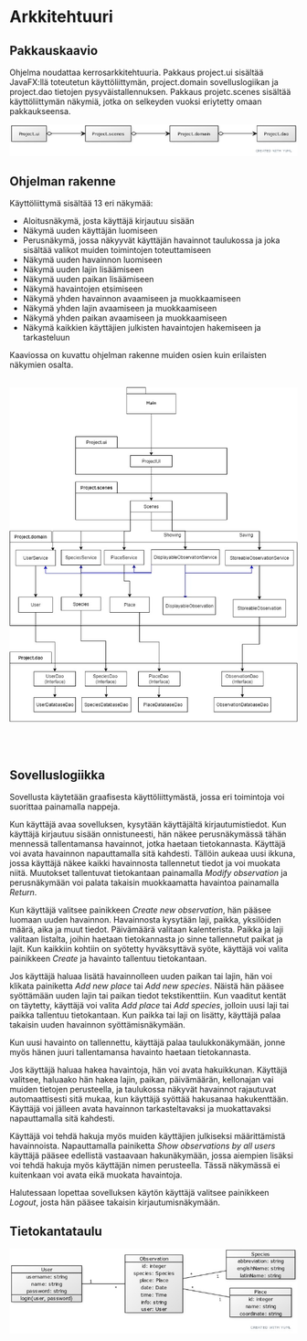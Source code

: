 # Arkkitehtuuri


## Pakkauskaavio

Ohjelma noudattaa kerrosarkkitehtuuria. Pakkaus project.ui sisältää JavaFX:llä toteutetun käyttöliittymän, project.domain sovelluslogiikan ja project.dao tietojen pysyväistallennuksen. Pakkaus projetc.scenes sisältää käyttöliittymän näkymiä, jotka on selkeyden vuoksi eriytetty omaan pakkaukseensa.


![Pakkauskaavio](https://github.com/juliapalorinne/ot-harjoitustyo/blob/main/Project/documentation/kuvat/pakkauskaavio.jpg)

## Ohjelman rakenne

Käyttöliittymä sisältää 13 eri näkymää:
- Aloitusnäkymä, josta käyttäjä kirjautuu sisään
- Näkymä uuden käyttäjän luomiseen
- Perusnäkymä, jossa näkyyvät käyttäjän havainnot taulukossa ja joka sisältää valikot muiden toimintojen toteuttamiseen
- Näkymä uuden havainnon luomiseen
- Näkymä uuden lajin lisäämiseen
- Näkymä uuden paikan lisäämiseen
- Näkymä havaintojen etsimiseen
- Näkymä yhden havainnon avaamiseen ja muokkaamiseen
- Näkymä yhden lajin avaamiseen ja muokkaamiseen
- Näkymä yhden paikan avaamiseen ja muokkaamiseen
- Näkymä kaikkien käyttäjien julkisten havaintojen hakemiseen ja tarkasteluun

Kaaviossa on kuvattu ohjelman rakenne muiden osien kuin erilaisten näkymien osalta.
<br/><br/>

![Ohjelman rakenne](https://github.com/juliapalorinne/ot-harjoitustyo/blob/main/Project/documentation/kuvat/rakenne.jpg)

<br/><br/>

## Sovelluslogiikka

Sovellusta käytetään graafisesta käyttöliittymästä, jossa eri toimintoja voi suorittaa painamalla nappeja.

Kun käyttäjä avaa sovelluksen, kysytään käyttäjältä kirjautumistiedot. Kun käyttäjä kirjautuu sisään onnistuneesti, hän näkee perusnäkymässä tähän mennessä tallentamansa havainnot, jotka haetaan tietokannasta. Käyttäjä voi avata havainnon napauttamalla sitä kahdesti. Tällöin aukeaa uusi ikkuna, jossa käyttäjä näkee kaikki havainnosta tallennetut tiedot ja voi muokata niitä. Muutokset tallentuvat tietokantaan painamalla *Modify observation* ja perusnäkymään voi palata takaisin muokkaamatta havaintoa painamalla *Return*.

Kun käyttäjä valitsee painikkeen *Create new observation*, hän pääsee luomaan uuden havainnon. Havainnosta kysytään laji, paikka, yksilöiden määrä, aika ja muut tiedot. Päivämäärä valitaan kalenterista. Paikka ja laji valitaan listalta, joihin haetaan tietokannasta jo sinne tallennetut paikat ja lajit. Kun kaikkiin kohtiin on syötetty hyväksyttävä syöte, käyttäjä voi valita painikkeen *Create* ja havainto tallentuu tietokantaan.

Jos käyttäjä haluaa lisätä havainnolleen uuden paikan tai lajin, hän voi klikata painiketta *Add new place* tai *Add new species*. Näistä hän pääsee syöttämään uuden lajin tai paikan tiedot tekstikenttiin. Kun vaaditut kentät on täytetty, käyttäjä voi valita *Add place* tai *Add species*, jolloin uusi laji tai paikka tallentuu tietokantaan. Kun paikka tai laji on lisätty, käyttäjä palaa takaisin uuden havainnon syöttämisnäkymään.

Kun uusi havainto on tallennettu, käyttäjä palaa taulukkonäkymään, jonne myös hänen juuri tallentamansa havainto haetaan tietokannasta.

Jos käyttäjä haluaa hakea havaintoja, hän voi avata hakuikkunan. Käyttäjä valitsee, haluaako hän hakea lajin, paikan, päivämäärän, kellonajan vai muiden tietojen perusteella, ja taulukossa näkyvät havainnot rajautuvat automaattisesti sitä mukaa, kun käyttäjä syöttää hakusanaa hakukenttään. Käyttäjä voi jälleen avata havainnon tarkasteltavaksi ja muokattavaksi napauttamalla sitä kahdesti.

Käyttäjä voi tehdä hakuja myös muiden käyttäjien julkiseksi määrittämistä havainnoista. Napauttamalla painiketta *Show observations by all users* käyttäjä pääsee edellistä vastaavaan hakunäkymään, jossa aiempien lisäksi voi tehdä hakuja myös käyttäjän nimen perusteella. Tässä näkymässä ei kuitenkaan voi avata eikä muokata havaintoja.

Halutessaan lopettaa sovelluksen käytön käyttäjä valitsee painikkeen *Logout*, josta hän pääsee takaisin kirjautumisnäkymään.



## Tietokantataulu
![Tietokantataulut](https://github.com/juliapalorinne/ot-harjoitustyo/blob/main/Project/documentation/kuvat/tietokantataulut.jpg)

